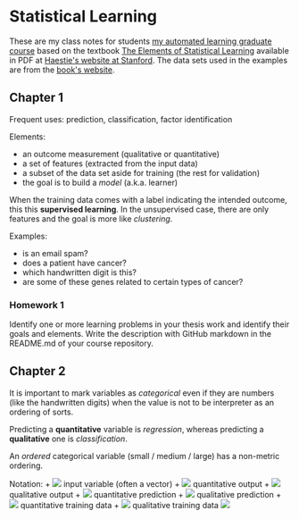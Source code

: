 # Statistical Learning

These are my class notes for students
[my automated learning
graduate course](https://elisa.dyndns-web.com/teaching/sys/apraut/)
based on the
textbook
[The Elements of Statistical Learning](https://link.springer.com/book/10.1007/978-0-387-84858-7) available
in PDF
at
[Haestie's website at Stanford](https://web.stanford.edu/~hastie/Papers/ESLII.pdf).
The data sets used in the examples are from the [book's website](https://www-stat.stanford.edu/ElemStatLearn).

## Chapter 1

Frequent uses: prediction, classification, factor identification

Elements: 

+ an outcome measurement (qualitative or quantitative)
+ a set of features (extracted from the input data)
+ a subset of the data set aside for training (the rest for
  validation)
+ the goal is to build a _model_ (a.k.a. learner) 

When the training data comes with a label indicating the intended
outcome, this this **supervised learning**. In the unsupervised case,
there are only features and the goal is more like _clustering_.

Examples: 

- is an email spam?
- does a patient have cancer?
- which handwritten digit is this?
- are some of these genes related to certain types of cancer?

### Homework 1

Identify one or more learning problems in your thesis work and
identify their goals and elements. Write the description with GitHub
markdown in the README.md of your course repository.

## Chapter 2

It is important to mark variables as _categorical_ even if they are
numbers (like the handwritten digits) when the value is not to be
interpreter as an ordering of sorts.

Predicting a **quantitative** variable is _regression_, whereas
predicting a **qualitative** one is _classification_.

An _ordered_ categorical variable (small / medium / large) has a
non-metric ordering.

Notation:
	+ ![](https://latex.codecogs.com/gif.latex?\bg_black&space;X) input variable (often a vector)
	+ ![](https://latex.codecogs.com/gif.latex?\bg_black&space;Y) quantitative output
	+ ![](https://latex.codecogs.com/gif.latex?\bg_black&space;G) qualitative output
	+ ![](https://latex.codecogs.com/gif.latex?\bg_black&space;\hat{Y}) quantitative
prediction
	+ ![](https://latex.codecogs.com/gif.latex?\bg_black&space;\hat{G}) qualitative
prediction
	+ ![](https://latex.codecogs.com/gif.latex?\bg_black&space;(x_i,&space;y_i)) quantitative
training data
	+ ![](https://latex.codecogs.com/gif.latex?\bg_black&space;(x_i,&space;g_i)) qualitative
training data ![](https://latex.codecogs.com/gif.latex?\bg_black&space;i&space;\in&space;1,\ldots,n) 


